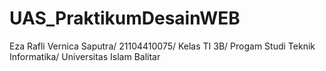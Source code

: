 # UAS_PraktikumDesainWEB
Eza Rafli Vernica Saputra/ 21104410075/ Kelas TI 3B/ Progam Studi Teknik Informatika/ Universitas Islam Balitar
